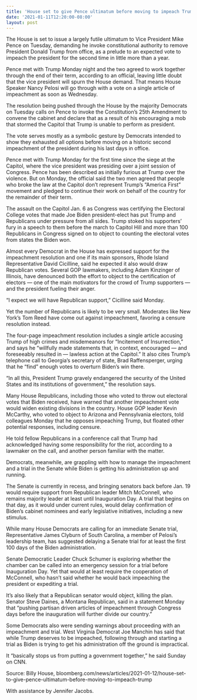 ```yaml
---
title: 'House set to give Pence ultimatum before moving to impeach Trump'
date: '2021-01-11T12:20:00-08:00'
layout: post
---
```


The House is set to issue a largely futile ultimatum to Vice President Mike Pence on Tuesday, demanding he invoke constitutional authority to remove President Donald Trump from office, as a prelude to an expected vote to impeach the president for the second time in little more than a year.

Pence met with Trump Monday night and the two agreed to work together through the end of their term, according to an official, leaving little doubt that the vice president will spurn the House demand. That means House Speaker Nancy Pelosi will go through with a vote on a single article of impeachment as soon as Wednesday.

The resolution being pushed through the House by the majority Democrats on Tuesday calls on Pence to invoke the Constitution’s 25th Amendment to convene the cabinet and declare that as a result of his encouraging a mob that stormed the Capitol that Trump is unable to perform as president.

The vote serves mostly as a symbolic gesture by Democrats intended to show they exhausted all options before moving on a historic second impeachment of the president during his last days in office.

Pence met with Trump Monday for the first time since the siege at the Capitol, where the vice president was presiding over a joint session of Congress. Pence has been described as initially furious at Trump over the violence. But on Monday, the official said the two men agreed that people who broke the law at the Capitol don’t represent Trump’s “America First” movement and pledged to continue their work on behalf of the country for the remainder of their term.

The assault on the Capitol Jan. 6 as Congress was certifying the Electoral College votes that made Joe Biden president-elect has put Trump and Republicans under pressure from all sides. Trump stoked his supporters’ fury in a speech to them before the march to Capitol Hill and more than 100 Republicans in Congress signed on to object to counting the electoral votes from states the Biden won.

Almost every Democrat in the House has expressed support for the impeachment resolution and one if its main sponsors, Rhode Island Representative David Cicilline, said he expected it also would draw Republican votes. Several GOP lawmakers, including Adam Kinzinger of Illinois, have denounced both the effort to object to the certification of electors — one of the main motivators for the crowd of Trump supporters — and the president fueling their anger.

“I expect we will have Republican support,” Cicilline said Monday.

Yet the number of Republicans is likely to be very small. Moderates like New York’s Tom Reed have come out against impeachment, favoring a censure resolution instead.

The four-page impeachment resolution includes a single article accusing Trump of high crimes and misdemeanors for “Incitement of Insurrection,” and says he “willfully made statements that, in context, encouraged — and foreseeably resulted in — lawless action at the Capitol.” It also cites Trump’s telephone call to Georgia’s secretary of state, Brad Raffensperger, urging that he “find” enough votes to overturn Biden’s win there.

“In all this, President Trump gravely endangered the security of the United States and its institutions of government,” the resolution says.

Many House Republicans, including those who voted to throw out electoral votes that Biden received, have warned that another impeachment vote would widen existing divisions in the country. House GOP leader Kevin McCarthy, who voted to object to Arizona and Pennsylvania electors, told colleagues Monday that he opposes impeaching Trump, but floated other potential responses, including censure.

He told fellow Republicans in a conference call that Trump had acknowledged having some responsibility for the riot, according to a lawmaker on the call, and another person familiar with the matter.

Democrats, meanwhile, are grappling with how to manage the impeachment and a trial in the Senate while Biden is getting his administration up and running.

The Senate is currently in recess, and bringing senators back before Jan. 19 would require support from Republican leader Mitch McConnell, who remains majority leader at least until Inauguration Day. A trial that begins on that day, as it would under current rules, would delay confirmation of Biden’s cabinet nominees and early legislative initiatives, including a new stimulus.

While many House Democrats are calling for an immediate Senate trial, Representative James Clyburn of South Carolina, a member of Pelosi’s leadership team, has suggested delaying a Senate trial for at least the first 100 days of the Biden administration.

Senate Democratic Leader Chuck Schumer is exploring whether the chamber can be called into an emergency session for a trial before Inauguration Day. Yet that would at least require the cooperation of McConnell, who hasn’t said whether he would back impeaching the president or expediting a trial.

It’s also likely that a Republican senator would object, killing the plan. Senator Steve Daines, a Montana Republican, said in a statement Monday that “pushing partisan driven articles of impeachment through Congress days before the inauguration will further divide our country.”

Some Democrats also were sending warnings about proceeding with an impeachment and trial. West Virginia Democrat Joe Manchin has said that while Trump deserves to be impeached, following through and starting a trial as Biden is trying to get his administration off the ground is impractical.

It “basically stops us from putting a government together,” he said Sunday on CNN.

Source: Billy House, bloomberg.com/news/articles/2021-01-12/house-set-to-give-pence-ultimatum-before-moving-to-impeach-trump

With assistance by Jennifer Jacobs.